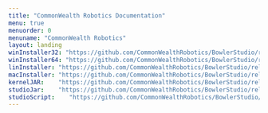 ```yaml
---
title: "CommonWealth Robotics Documentation"
menu: true
menuorder: 0
menuname: "CommonWealth Robotics"
layout: landing
winInstaller32: "https://github.com/CommonWealthRobotics/BowlerStudio/releases/download/1.0.6/Windows-32-BowlerStudio-1.0.6.exe"
winInstaller64: "https://github.com/CommonWealthRobotics/BowlerStudio/releases/download/1.0.6/Windows-64-BowlerStudio-1.0.6.exe"
linInstaller: "https://github.com/CommonWealthRobotics/BowlerStudio/releases/download/1.0.6/Ubuntu-BowlerStudio-1.0.6.deb"
macInstaller: "https://github.com/CommonWealthRobotics/BowlerStudio/releases/download/1.0.6/MacOSX-BowlerStudio-1.0.6.zip"
kernelJAR:    "https://github.com/CommonWealthRobotics/BowlerStudio/releases/download/1.0.6/BowlerScriptingKernel-0.51.0-fat.jar"
studioJar:    "https://github.com/CommonWealthRobotics/BowlerStudio/releases/download/1.0.6/BowlerStudio.jar"
studioScript:    "https://github.com/CommonWealthRobotics/BowlerStudio/releases/download/1.0.6/bowlerstudio"
---
```


